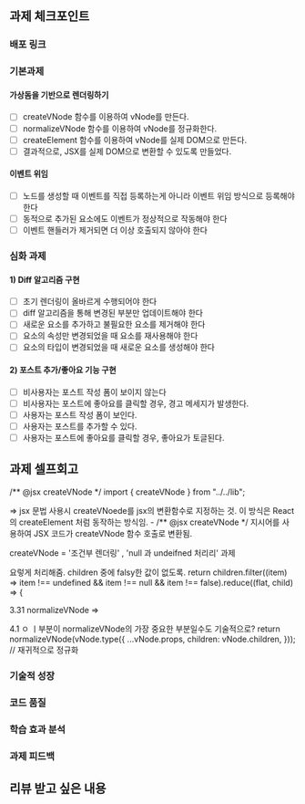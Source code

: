 ## 과제 체크포인트
### 배포 링크

<!--
배포 링크를 적어주세요
예시: https://<username>.github.io/front-5th-chapter1-1/

배포가 완료되지 않으면 과제를 통과할 수 없습니다.
배포 후에 정상 작동하는지 확인해주세요.
-->

### 기본과제

#### 가상돔을 기반으로 렌더링하기

- [ ] createVNode 함수를 이용하여 vNode를 만든다.
- [ ] normalizeVNode 함수를 이용하여 vNode를 정규화한다.
- [ ] createElement 함수를 이용하여 vNode를 실제 DOM으로 만든다.
- [ ] 결과적으로, JSX를 실제 DOM으로 변환할 수 있도록 만들었다.

#### 이벤트 위임

- [ ] 노드를 생성할 때 이벤트를 직접 등록하는게 아니라 이벤트 위임 방식으로 등록해야 한다
- [ ] 동적으로 추가된 요소에도 이벤트가 정상적으로 작동해야 한다
- [ ] 이벤트 핸들러가 제거되면 더 이상 호출되지 않아야 한다

### 심화 과제

#### 1) Diff 알고리즘 구현

- [ ] 초기 렌더링이 올바르게 수행되어야 한다
- [ ] diff 알고리즘을 통해 변경된 부분만 업데이트해야 한다
- [ ] 새로운 요소를 추가하고 불필요한 요소를 제거해야 한다
- [ ] 요소의 속성만 변경되었을 때 요소를 재사용해야 한다
- [ ] 요소의 타입이 변경되었을 때 새로운 요소를 생성해야 한다

#### 2) 포스트 추가/좋아요 기능 구현

- [ ] 비사용자는 포스트 작성 폼이 보이지 않는다
- [ ] 비사용자는 포스트에 좋아요를 클릭할 경우, 경고 메세지가 발생한다.
- [ ] 사용자는 포스트 작성 폼이 보인다.
- [ ] 사용자는 포스트를 추가할 수 있다.
- [ ] 사용자는 포스트에 좋아요를 클릭할 경우, 좋아요가 토글된다.

## 과제 셀프회고

/** @jsx createVNode */
import { createVNode } from "../../lib";

=> jsx 문법 사용시 createVNoede를 jsx의 변환함수로 지정하는 것.
이 방식은 React의 createElement 처럼 동작하는 방식임. - /** @jsx createVNode */ 지시어를 사용하여 JSX 코드가 createVNode 함수 호출로 변환됨.

createVNode = '조건부 렌더링' , 'null 과 undeifned 처리리' 과제

요렇게 처리해줌.
children 중에 falsy한 값이 없도록.
    return children.filter((item) => item !== undefined && item !== null && item !== false).reduce((flat, child) => {


3.31
normalizeVNode =>

4.1 ㅇ ㅣ부분이 normalizeVNode의 가장 중요한 부분일수도 기술적으로?
    return normalizeVNode(vNode.type({
      ...vNode.props,
      children: vNode.children,
    })); // 재귀적으로 정규화



### 기술적 성장
<!-- 예시
- 새로 학습한 개념
- 기존 지식의 재발견/심화
- 구현 과정에서의 기술적 도전과 해결
-->

### 코드 품질
<!-- 예시
- 특히 만족스러운 구현
- 리팩토링이 필요한 부분
- 코드 설계 관련 고민과 결정
-->

### 학습 효과 분석
<!-- 예시
- 가장 큰 배움이 있었던 부분
- 추가 학습이 필요한 영역
- 실무 적용 가능성
-->

### 과제 피드백
<!-- 예시
- 과제에서 모호하거나 애매했던 부분
- 과제에서 좋았던 부분
-->

## 리뷰 받고 싶은 내용

<!--
피드백 받고 싶은 내용을 구체적으로 남겨주세요
모호한 요청은 피드백을 남기기 어렵습니다.

참고링크: https://chatgpt.com/share/675b6129-515c-8001-ba72-39d0fa4c7b62

모호한 요청의 예시)
- 코드 스타일에 대한 피드백 부탁드립니다.
- 코드 구조에 대한 피드백 부탁드립니다.
- 개념적인 오류에 대한 피드백 부탁드립니다.
- 추가 구현이 필요한 부분에 대한 피드백 부탁드립니다.

구체적인 요청의 예시)
- 현재 함수와 변수명을 보면 직관성이 떨어지는 것 같습니다. 함수와 변수를 더 명확하게 이름 지을 수 있는 방법에 대해 조언해주실 수 있나요?
- 현재 파일 단위로 코드가 분리되어 있지만, 모듈화나 계층화가 부족한 것 같습니다. 어떤 기준으로 클래스를 분리하거나 모듈화를 진행하면 유지보수에 도움이 될까요?
- MVC 패턴을 따르려고 했는데, 제가 구현한 구조가 MVC 원칙에 맞게 잘 구성되었는지 검토해주시고, 보완할 부분을 제안해주실 수 있을까요?
- 컴포넌트 간의 의존성이 높아져서 테스트하기 어려운 상황입니다. 의존성을 낮추고 테스트 가능성을 높이는 구조 개선 방안이 있을까요?
-->
